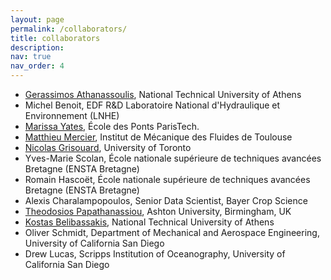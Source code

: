```yaml
---
layout: page
permalink: /collaborators/
title: collaborators
description: 
nav: true
nav_order: 4
---
```



<ul>
  <li><a href="https://gerassimos.athanassoulis.net/">Gerassimos Athanassoulis</a>, National Technical University of Athens</li>
  <li>Michel Benoit, EDF R&D Laboratoire National d'Hydraulique et Environnement (LNHE)</li>
  <li><a href="https://www.saint-venant-lab.fr/membres/yates_marissa">Marissa Yates</a>, École des Ponts ParisTech.</li>
  <li><a href="https://www.imft.fr/pages-personnelles/mercier-matthieu/">Matthieu Mercier</a>, Institut de Mécanique des Fluides de Toulouse </li>
  <li><a href="https://sites.physics.utoronto.ca/nicolasgrisouard">Nicolas Grisouard</a>, University of Toronto</li>
  <li>Yves-Marie Scolan, École nationale supérieure de techniques avancées Bretagne (ENSTA Bretagne)</li>
  <li>Romain Hascoët, École nationale supérieure de techniques avancées Bretagne (ENSTA Bretagne)</li>
  <li>Alexis Charalampopoulos, Senior Data Scientist, Bayer Crop Science </li>
  <li><a href="https://research.aston.ac.uk/en/persons/theodosios-papathanasiou">Theodosios Papathanassiou</a>, Ashton University, Birmingham, UK</li>
  <li><a href=" http://arion.naval.ntua.gr/~kbel/">Kostas Belibassakis</a>, National Technical University of Athens</li>
  <li>Oliver Schmidt, Department of Mechanical and Aerospace Engineering, University of California San Diego</li> 
  <li>Drew Lucas, Scripps Institution of Oceanography, University of California San Diego</li>  
</ul>
